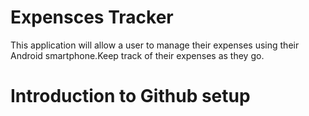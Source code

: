 # Expensces Tracker
This application will allow a user to manage their expenses using their Android smartphone.Keep track of their expenses as they go.
# Introduction to Github setup

